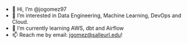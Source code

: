 - 👋 Hi, I’m @jogomez97
- 👀 I’m interested in Data Engineering, Machine Learning, DevOps and Cloud.
- 🌱 I’m currently learning AWS, dbt and Airflow
- 📫 Reach me by email: jgomez@salleurl.edu!

<!---
jogomez97/jogomez97 is a ✨ special ✨ repository because its `README.md` (this file) appears on your GitHub profile.
You can click the Preview link to take a look at your changes.
--->
